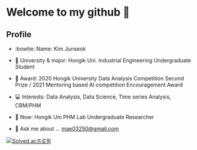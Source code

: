 # Welcome to my github 👋

## Profile

- :bowtie: Name: Kim Junseok
- 🏫 University & major: Hongik Uni. Industrial Engineering Undergraduate Student
- :tada: Award: 2020 Hongik University Data Analysis Competition Second Prize / 2021 Mentoring based AI competition Encouragement Award
- :computer:  Interests: Data Analysis, Data Science, Time series Analysis, CBM/PHM
- :runner:  Now: Hongik Uni PHM Lab Undergraduate Researcher

- 💬 Ask me about ... mae03250@gmail.com


[![Solved.ac프로필](http://mazassumnida.wtf/api/v2/generate_badge?boj=kjs1289)](https://solved.ac/kjs1289)

